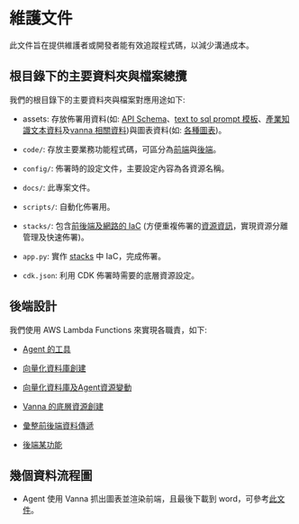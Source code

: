 # 維護文件

此文件旨在提供維護者或開發者能有效追蹤程式碼，以減少溝通成本。

## 根目錄下的主要資料夾與檔案總攬

我們的根目錄下的主要資料夾與檔案對應用途如下:

- assets: 存放佈署用資料(如: [API Schema](./../assets/agent_api_schema/artifacts_schema.json)、[text to sql prompt 模板](./../assets/agent_prompts/agent_prompts.py)、[產業知識文本資料](./../assets/knowledgebase_data_source/)及[vanna 相關資料](./../assets/vanna_data/))與圖表資料(如: [各種圖表](./../assets/diagrams/))。

- `code/`: 存放主要業務功能程式碼，可區分為[前端](./../code/streamlit-app)與[後端](./../code/lambdas)。

- `config/`: 佈署時的設定文件，主要設定內容為各資源名稱。

- `docs/`: 此專案文件。

- `scripts/`: 自動化佈署用。

- `stacks/`: 包含[前後端及網路的 IaC](./../stacks/) (方便重複佈署的[資源資訊](./../stacks/resources/)，實現資源分離管理及快速佈署)。

- `app.py`: 實作 [stacks](./../stacks/) 中 IaC，完成佈署。

- `cdk.json`: 利用 CDK 佈署時需要的底層資源設定。


## 後端設計

我們使用 AWS Lambda Functions 來實現各職責，如下:

- [Agent 的工具](./../code/lambdas/action-lambda/)

- [向量化資料庫創建](./../code/lambdas/create-index-lambda/)

- [向量化資料庫及Agent資源變動](./../code/lambdas/update-lambda/)

- [Vanna 的底層資源創建](./../code/lambdas/vanna-init-data-lambda/)

- [彙整前後端資料傳遞](./../code/lambdas/invoke-lambda/)

- [後端某功能](./../code/lambdas/export-lambda/)


## 幾個資料流程圖

- Agent 使用 Vanna 抓出圖表並渲染前端，且最後下載到 word，可參考[此文件](./maintain/df_vanna.md)。